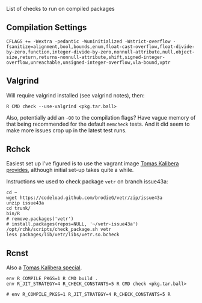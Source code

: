 List of checks to run on compiled packages

## Compilation Settings

```
CFLAGS += -Wextra -pedantic -Wuninitialized -Wstrict-overflow -fsanitize=alignment,bool,bounds,enum,float-cast-overflow,float-divide-by-zero,function,integer-divide-by-zero,nonnull-attribute,null,object-size,return,returns-nonnull-attribute,shift,signed-integer-overflow,unreachable,unsigned-integer-overflow,vla-bound,vptr
```

## Valgrind

Will require valgrind installed (see valgrind notes), then:

```
R CMD check --use-valgrind <pkg.tar.ball>
```

Also, potentially add an `-O0` to the compilation flags?  Have vague memory of
that being recommended for the default `memcheck` tests.  And it did seem to
make more issues crop up in the latest test runs.

## Rchck

Easiest set up I've figured is to use the vagrant image [Tomas Kalibera
provides](https://github.com/kalibera/rchk), although initial set-up takes quite
a while.

Instructions we used to check package `vetr` on branch issue43a:

```
cd ~
wget https://codeload.github.com/brodieG/vetr/zip/issue43a
unzip issue43a
cd trunk/
bin/R
# remove.packages('vetr')
# install.packages(repos=NULL, '~/vetr-issue43a')
/opt/rchk/scripts/check_package.sh vetr
less packages/lib/vetr/libs/vetr.so.bcheck
```
## Rcnst

Also a [Tomas Kalibera special](https://github.com/kalibera/cran-checks/blob/master/rcnst/README.txt).

```
env R_COMPILE_PKGS=1 R CMD build .
env R_JIT_STRATEGY=4 R_CHECK_CONSTANTS=5 R CMD check <pkg.tar.ball>

# env R_COMPILE_PKGS=1 R_JIT_STRATEGY=4 R_CHECK_CONSTANTS=5 R
```

